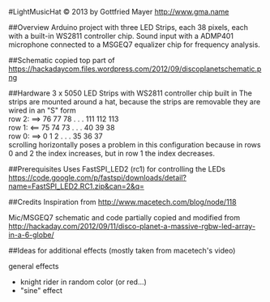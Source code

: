 #LightMusicHat
© 2013 by Gottfried Mayer http://www.gma.name

##Overview
Arduino project with three LED Strips, each 38 pixels, each with a built-in WS2811 controller chip.
Sound input with a ADMP401 microphone connected to a MSGEQ7 equalizer chip for frequency analysis.

##Schematic
copied top part of https://hackadaycom.files.wordpress.com/2012/09/discoplanetschematic.png

##Hardware
3 x 5050 LED Strips with WS2811 controller chip built in
The strips are mounted around a hat, because the strips are removable they are wired in an "S" form   
row 2: ==>  76 77 78 . . . 111 112 113   
row 1: <==  75 74 73 . . .  40  39  38   
row 0: ==>   0  1  2 . . .  35  36  37   
scrolling horizontally poses a problem in this configuration because in rows 0 and 2 the index increases, but in row 1 the index decreases.

##Prerequisites
Uses FastSPI_LED2 (rc1) for controlling the LEDs
https://code.google.com/p/fastspi/downloads/detail?name=FastSPI_LED2.RC1.zip&can=2&q=

##Credits
Inspiration from
http://www.macetech.com/blog/node/118

Mic/MSGEQ7 schematic and code partially copied and modified from
http://hackaday.com/2012/09/11/disco-planet-a-massive-rgbw-led-array-in-a-6-globe/


##Ideas for additional effects
(mostly taken from macetech's video)

general effects  
- knight rider in random color (or red...)  
- "sine" effect  
